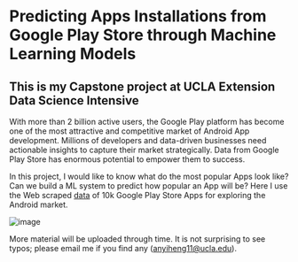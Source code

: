 # Predicting Apps Installations from Google Play Store through Machine Learning Models

## This is my Capstone project at UCLA Extension Data Science Intensive

With more than 2 billion active users, the Google Play platform has become one of the most attractive and competitive market of Android App development. Millions of developers and data-driven businesses need actionable insights to capture their market strategically. Data from Google Play Store has enormous potential to empower them to success.

In this project, I would like to know what do the most popular Apps look like? Can we build a ML system to predict how popular an App will be? Here I use the Web scraped [data](https://www.kaggle.com/lava18/google-play-store-apps)  of 10k Google Play Store Apps for exploring the Android market.


![image](https://user-images.githubusercontent.com/65806833/116807798-bd3ffa80-ab67-11eb-88cb-f904ea6f6753.png)

More material will be uploaded through time. It is not surprising to see typos; please email me if you find any (anyiheng11@ucla.edu).
